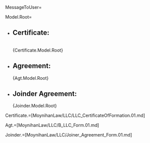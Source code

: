 MessageToUser=<b></b>

Model.Root=<ul><li><h2>Certificate:</h2><br>{Certificate.Model.Root}<li><h2>Agreement:</h2>{Agt.Model.Root}<li><h2>Joinder Agreement:</h2>{Joinder.Model.Root}</ul>

Certificate.=[MoynihanLaw/LLC/LLC_CertificateOfFormation.01.md]

Agt.=[MoynihanLaw/LLC/B_LLC_Form.01.md]

Joinder.=[MoynihanLaw/LLC/Joiner_Agreement_Form.01.md]